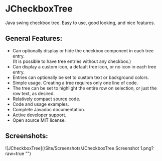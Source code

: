 # JCheckboxTree
Java swing checkbox tree. Easy to use, good looking, and nice features.


## General Features:
* Can optionally display or hide the checkbox component in each tree entry.<br>
(It is possible to have tree entries without any checkbox.) 
* Can display a custom icon, a default tree icon, or no icon in each tree entry.
* Entries can optionally be set to custom text or background colors.
* Simple usage. Creating a tree requires only one line of code.
* The tree can be set to highlight the entire row on selection, or just the row text, as desired.
* Relatively compact source code.
* Code and usage examples.
* Complete Javadoc documentation.
* Active developer support. 
* Open source MIT license.

## Screenshots:

![JCheckboxTree](/Site/Screenshots/JCheckboxTree Screenshot 1.png?raw=true "")

